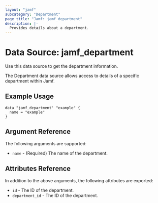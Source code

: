 ```yaml
---
layout: "jamf"
subcategory: "Department"
page_title: "Jamf: jamf_department"
description: |-
  Provides details about a department.
---
```


# Data Source: jamf_department

Use this data source to get the department information.

The Department data source allows access to details of a specific
department within Jamf.

## Example Usage

```hcl
data "jamf_department" "example" {
  name = "example"
}
```

## Argument Reference

The following arguments are supported:

* `name` - (Required) The name of the department.

## Attributes Reference

In addition to the above arguments, the following attributes are exported:

* `id` - The ID of the department.
* `department_id` - The ID of the department.